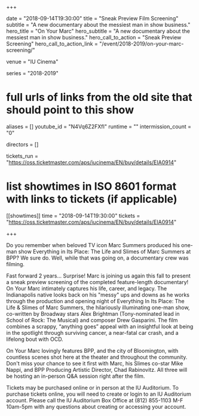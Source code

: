 +++

date = "2018-09-14T19:30:00"
title = "Sneak Preview Film Screening"
subtitle = "A new documentary about the messiest man in show business."
hero_title = "On Your Marc"
hero_subtitle = "A new documentary about the messiest man in show business."
hero_call_to_action = "Sneak Preview Screening"
hero_call_to_action_link = "/event/2018-2019/on-your-marc-screening/"

venue = "IU Cinema"

series = "2018-2019"
# full urls of links from the old site that should point to this show
aliases = []
youtube_id = "N4Vq6Z2FXfI"
runtime = ""
intermission_count = "0"

directors = []

tickets_run = "https://oss.ticketmaster.com/aps/iucinema/EN/buy/details/EIA0914"

# list showtimes in ISO 8601 format with links to tickets (if applicable)
[[showtimes]]
    time = "2018-09-14T19:30:00"
    tickets = "https://oss.ticketmaster.com/aps/iucinema/EN/buy/details/EIA0914"

+++

Do you remember when beloved TV icon Marc Summers produced his one-man show Everything in Its Place: The Life and Slimes of Marc Summers at BPP? We sure do. Well, while that was going on, a documentary crew was filming.

Fast forward 2 years... Surprise! Marc is joining us again this fall to present a sneak preview screening of the completed feature-length documentary! On Your Marc intimately captures his life, career, and legacy. The Indianapolis native looks back on his "messy" ups and downs as he works through the production and opening night of Everything In Its Place: The Life & Slimes of Marc Summers, the hilariously illuminating one-man show, co-written by Broadway stars Alex Brightman (Tony-nominated lead in School of Rock: The Musical) and composer Drew Gasparini. The film combines a scrappy, “anything goes” appeal with an insightful look at being in the spotlight through surviving cancer, a near-fatal car crash, and a lifelong bout with OCD.

On Your Marc lovingly features BPP, and the city of Bloomington, with countless scenes shot here at the theater and throughout the community. Don't miss your chance to see it first with Marc, his Slimes co-star Mike Nappi, and BPP Producing Artistic Director, Chad Rabinovitz. All three will be hosting an in-person Q&A session right after the film.

Tickets may be purchased online or in person at the IU Auditorium. To purchase tickets online, you will need to create or login to an IU Auditorium account. Please call the IU Auditorium Box Office at (812) 855-1103 M-F 10am-5pm with any questions about creating or accessing your account.
